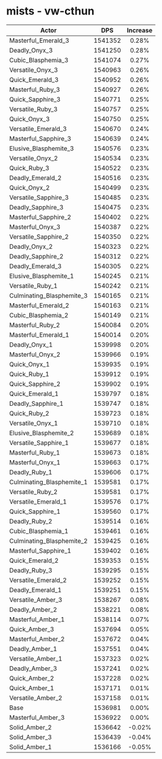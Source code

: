 # mists - vw-cthun
| Actor | DPS | Increase |
|---|:---:|:---:|
|Masterful_Emerald_3|1541352|0.28%|
|Deadly_Onyx_3|1541250|0.28%|
|Cubic_Blasphemia_3|1541074|0.27%|
|Versatile_Onyx_3|1540963|0.26%|
|Quick_Emerald_3|1540952|0.26%|
|Masterful_Ruby_3|1540927|0.26%|
|Quick_Sapphire_3|1540771|0.25%|
|Versatile_Ruby_3|1540757|0.25%|
|Quick_Onyx_3|1540750|0.25%|
|Versatile_Emerald_3|1540670|0.24%|
|Masterful_Sapphire_3|1540639|0.24%|
|Elusive_Blasphemite_3|1540576|0.23%|
|Versatile_Onyx_2|1540534|0.23%|
|Quick_Ruby_3|1540522|0.23%|
|Deadly_Emerald_2|1540516|0.23%|
|Quick_Onyx_2|1540499|0.23%|
|Versatile_Sapphire_3|1540485|0.23%|
|Deadly_Sapphire_3|1540475|0.23%|
|Masterful_Sapphire_2|1540402|0.22%|
|Masterful_Onyx_3|1540387|0.22%|
|Versatile_Sapphire_2|1540350|0.22%|
|Deadly_Onyx_2|1540323|0.22%|
|Deadly_Sapphire_2|1540312|0.22%|
|Deadly_Emerald_3|1540305|0.22%|
|Elusive_Blasphemite_1|1540245|0.21%|
|Versatile_Ruby_1|1540242|0.21%|
|Culminating_Blasphemite_3|1540165|0.21%|
|Masterful_Emerald_2|1540163|0.21%|
|Cubic_Blasphemia_2|1540149|0.21%|
|Masterful_Ruby_2|1540084|0.20%|
|Masterful_Emerald_1|1540014|0.20%|
|Deadly_Onyx_1|1539998|0.20%|
|Masterful_Onyx_2|1539966|0.19%|
|Quick_Onyx_1|1539935|0.19%|
|Quick_Ruby_1|1539912|0.19%|
|Quick_Sapphire_2|1539902|0.19%|
|Quick_Emerald_1|1539797|0.18%|
|Deadly_Sapphire_1|1539747|0.18%|
|Quick_Ruby_2|1539723|0.18%|
|Versatile_Onyx_1|1539710|0.18%|
|Elusive_Blasphemite_2|1539689|0.18%|
|Versatile_Sapphire_1|1539677|0.18%|
|Masterful_Ruby_1|1539673|0.18%|
|Masterful_Onyx_1|1539663|0.17%|
|Deadly_Ruby_1|1539606|0.17%|
|Culminating_Blasphemite_1|1539581|0.17%|
|Versatile_Ruby_2|1539581|0.17%|
|Versatile_Emerald_1|1539576|0.17%|
|Quick_Sapphire_1|1539560|0.17%|
|Deadly_Ruby_2|1539514|0.16%|
|Cubic_Blasphemia_1|1539461|0.16%|
|Culminating_Blasphemite_2|1539425|0.16%|
|Masterful_Sapphire_1|1539402|0.16%|
|Quick_Emerald_2|1539353|0.15%|
|Deadly_Ruby_3|1539295|0.15%|
|Versatile_Emerald_2|1539252|0.15%|
|Deadly_Emerald_1|1539251|0.15%|
|Versatile_Amber_3|1538267|0.08%|
|Deadly_Amber_2|1538221|0.08%|
|Masterful_Amber_1|1538114|0.07%|
|Quick_Amber_3|1537694|0.05%|
|Masterful_Amber_2|1537672|0.04%|
|Deadly_Amber_1|1537551|0.04%|
|Versatile_Amber_1|1537323|0.02%|
|Deadly_Amber_3|1537241|0.02%|
|Quick_Amber_2|1537228|0.02%|
|Quick_Amber_1|1537171|0.01%|
|Versatile_Amber_2|1537158|0.01%|
|Base|1536981|0.00%|
|Masterful_Amber_3|1536922|0.00%|
|Solid_Amber_2|1536642|-0.02%|
|Solid_Amber_3|1536439|-0.04%|
|Solid_Amber_1|1536166|-0.05%|
